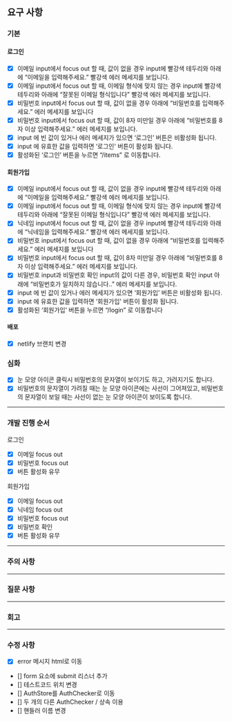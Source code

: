 ## 요구 사항

### 기본

#### 로그인

- [x] 이메일 input에서 focus out 할 때, 값이 없을 경우 input에 빨강색 테두리와 아래에 “이메일을 입력해주세요.” 빨강색 에러 메세지를 보입니다.
- [x] 이메일 input에서 focus out 할 때, 이메일 형식에 맞지 않는 경우 input에 빨강색 테두리와 아래에 “잘못된 이메일 형식입니다” 빨강색 에러 메세지를 보입니다.
- [x] 비밀번호 input에서 focus out 할 때, 값이 없을 경우 아래에 “비밀번호를 입력해주세요.” 에러 메세지를 보입니다
- [x] 비밀번호 input에서 focus out 할 때, 값이 8자 미만일 경우 아래에 “비밀번호를 8자 이상 입력해주세요.” 에러 메세지를 보입니다.
- [x] input 에 빈 값이 있거나 에러 메세지가 있으면 ‘로그인’ 버튼은 비활성화 됩니다.
- [x] input 에 유효한 값을 입력하면 ‘로그인' 버튼이 활성화 됩니다.
- [x] 활성화된 ‘로그인’ 버튼을 누르면 “/items” 로 이동합니다.

#### 회원가입

- [x] 이메일 input에서 focus out 할 때, 값이 없을 경우 input에 빨강색 테두리와 아래에 “이메일을 입력해주세요.” 빨강색 에러 메세지를 보입니다.
- [x] 이메일 input에서 focus out 할 때, 이메일 형식에 맞지 않는 경우 input에 빨강색 테두리와 아래에 “잘못된 이메일 형식입니다” 빨강색 에러 메세지를 보입니다.
- [x] 닉네임 input에서 focus out 할 때, 값이 없을 경우 input에 빨강색 테두리와 아래에 “닉네임을 입력해주세요.” 빨강색 에러 메세지를 보입니다.
- [x] 비밀번호 input에서 focus out 할 때, 값이 없을 경우 아래에 “비밀번호를 입력해주세요.” 에러 메세지를 보입니다
- [x] 비밀번호 input에서 focus out 할 때, 값이 8자 미만일 경우 아래에 “비밀번호를 8자 이상 입력해주세요.” 에러 메세지를 보입니다.
- [x] 비밀번호 input과 비밀번호 확인 input의 값이 다른 경우, 비밀번호 확인 input 아래에 “비밀번호가 일치하지 않습니다..” 에러 메세지를 보입니다.
- [x] input 에 빈 값이 있거나 에러 메세지가 있으면 ‘회원가입’ 버튼은 비활성화 됩니다.
- [x] input 에 유효한 값을 입력하면 ‘회원가입' 버튼이 활성화 됩니다.
- [x] 활성화된 ‘회원가입’ 버튼을 누르면 “/login” 로 이동합니다

#### 배포

- [x] netlify 브랜치 변경

### 심화

- [x] 눈 모양 아이콘 클릭시 비밀번호의 문자열이 보이기도 하고, 가려지기도 합니다.
- [x] 비밀번호의 문자열이 가려질 때는 눈 모양 아이콘에는 사선이 그어져있고, 비밀번호의 문자열이 보일 때는 사선이 없는 눈 모양 아이콘이 보이도록 합니다.

---

### 개발 진행 순서

로그인

- [x] 이메일 focus out
- [x] 비밀번호 focus out
- [x] 버튼 활성화 유무

회원가입

- [x] 이메일 focus out
- [x] 닉네임 focus out
- [x] 비밀번호 focus out
- [x] 비밀번호 확인
- [x] 버튼 활성화 유무

---

### 주의 사항

---

### 질문 사항

---

### 회고

---

### 수정 사항

- [x] error 메시지 html로 이동
- [] form 요소에 submit 리스너 추가
- [] 테스트코드 위치 변경
- [] AuthStore를 AuthChecker로 이동
- [] 두 개의 다른 AuthChecker / 상속 이용
- [] 핸들러 이름 변경
